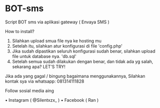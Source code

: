# BOT-sms
Script BOT sms via aplikasi gateway ( Envaya SMS )

How to install?
1. Silahkan upload smua file nya ke hosting mu
2. Setelah itu, silahkan atur konfigurasi di file 'config.php'
3. Jika sudah dipastikan seluruh konfigurasi sudah benar, silahkan upload file untuk database nya. 'db.sql'
4. Setelah semua sudah dilakukan dengan benar, dan tidak ada yg salah, sekarang apa? LET'S TRY!

Jika ada yang gagal / bingung bagaimana menggunakannya, Silahkan kontak sya via whatsapp: 081314111828

Follow sosial media aing

• Instagram ( @Silentxzx_ ) 
• Facebook ( Ran ) 
